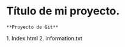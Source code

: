 # Título de mi proyecto.

    **Proyecto de Git**

[//]:# (Listas enumeradas)
        1. Index.html
        2. information.txt